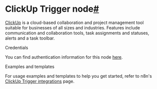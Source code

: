 [](https://github.com/n8n-io/n8n-docs/edit/main/docs/integrations/builtin/trigger-nodes/n8n-nodes-base.clickuptrigger.md "Edit this page")

# ClickUp Trigger node[#](#clickup-trigger-node "Permanent link")

[ClickUp](https://clickup.com/) is a cloud-based collaboration and project management tool suitable for businesses of all sizes and industries. Features include communication and collaboration tools, task assignments and statuses, alerts and a task toolbar.

Credentials

You can find authentication information for this node [here](../../credentials/clickup/).

Examples and templates

For usage examples and templates to help you get started, refer to n8n's [ClickUp Trigger integrations](https://n8n.io/integrations/clickup-trigger/) page.